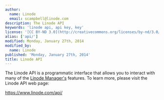 ```yaml
---
author:
  name: Linode
  email: scampbell@linode.com
description: The Linode API
keywords: 'linode api, api key, key'
license: '[CC BY-ND 3.0](http://creativecommons.org/licenses/by-nd/3.0/us/)'
alias: ['api/']
modified: Monday, January 27th, 2014
modified_by:
  name: Linode
published: 'Monday, January 27th, 2014'
title: Linode API
---
```


The Linode API is a programmatic interface that allows you to interact with many of the [Linode Manager's](https://manager.linode.com/) features. To learn more, please visit the Linode API web page: 

<https://www.linode.com/api/>
